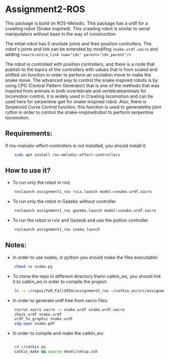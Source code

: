 # Assignment2-ROS

This package is build on ROS-Melodic. This package has a urdf for a crawling robot (Snake inspired). This crawling robot is similar to serial manipulators without base in the way of construction.

The initial robot has 5 revolute joints and their position controllers. The robot's joints and link can be extended by modifing ```snake.urdf.xacro``` and adding ```<xacro:extra_link num="idx" parent="idx_parent"/>```

The robot is controlled with position controllers, and there is a node that publish to the topics of the controllers with values that is from scaled and shifted sin function in order to perform an oscilation move to make the snake move. The advanced way to control the snake inspired robots is by using CPG (Central Pattern Generator) that is one of the methods that was inspired from animals in both invertebrate and vertebrateanimals for  locomotion  control, it is widely used in Crawling locomotion and can be used here for serpentine gait for snake-inspired robot. Also, there is Serpenoid Curve Control function, this function is used to generatethe joint rythm in order to control the snake-inspiredrobot to perform serpentine locomotion.

## Requirements:

If ros-melodic-effort-controllers is not installed, you should install it:

```bash
    sudo apt install ros-melodic-effort-controllers
```

## How to use it?

* To run only the robot in rviz
```bash
    roslaunch assignment1_ros rviz.launch model:=snake.urdf.xacro
```

* To run only the robot in Gazebo without controller
```bash
    roslaunch assignment1_ros gazebo.launch model:=snake.urdf.xacro
```

* To run the robot in rviz and Gazeob and use the poition controller
```bash
    roslaunch assignment1_ros snake.launch
```


## Notes:

* In order to use nodes, in python you should make the files executable:

```bash
    chmod +x snake.py
```

* To clone the repo in different directory thann catkin_ws, you should link it to catkin_ws in order to compile the project:

```bash
    ln -s ~/repos/FoR_Fall20IU/assignment2_ros ~/catkin_ws/src/assignment2_ros
```

* In order to generate urdf tree from xacro files:

```bash
    rosrun xacro xacro -o snake.urdf snake.urdf.xacro
    check_urdf snake.urdf
    urdf_to_graphiz snake.urdf
    xdg-open snake.pdf
```

* In order to compile and make the catkin_ws:
  
```bash

    cd ~/catkin_ws
    catkin_make && source devel/setup.zsh   
```

